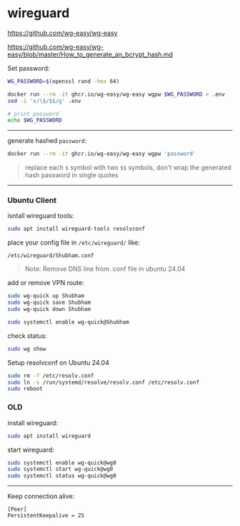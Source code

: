 # wireguard

https://github.com/wg-easy/wg-easy

https://github.com/wg-easy/wg-easy/blob/master/How_to_generate_an_bcrypt_hash.md

Set password:
```bash
WG_PASSWORD=$(openssl rand -hex 64)

docker run --rm -it ghcr.io/wg-easy/wg-easy wgpw $WG_PASSWORD > .env
sed -i 's/\$/$$/g' .env

# print password
echo $WG_PASSWORD
```

---

generate hashed `password`:
```bash
docker run --rm -it ghcr.io/wg-easy/wg-easy wgpw 'password'
```
> replace each `$` symbol with two `$$` symbols,
> don't wrap the generated hash password in single quotes

---

### Ubuntu Client

isntall wireguard tools:
```bash
sudo apt install wireguard-tools resolvconf
```

place your config file in `/etc/wireguard/` like:
```
/etc/wireguard/Shubham.conf
```
> Note: Remove DNS line from .conf file in ubuntu 24.04

add or remove VPN route:
```bash
sudo wg-quick up Shubham
sudo wg-quick save Shubham
sudo wg-quick down Shubham

sudo systemctl enable wg-quick@Shubham
```

check status:
```bash
sudo wg show
```

Setup resolvconf on Ubuntu 24.04
```bash
sudo rm -f /etc/resolv.conf
sudo ln -s /run/systemd/resolve/resolv.conf /etc/resolv.conf
sudo reboot
```

### OLD

install wireguard:
```bash
sudo apt install wireguard
```

start wireguard:
```bash
sudo systemctl enable wg-quick@wg0
sudo systemctl start wg-quick@wg0
sudo systemctl status wg-quick@wg0
```

---

Keep connection alive:
```
[Peer]
PersistentKeepalive = 25
```




